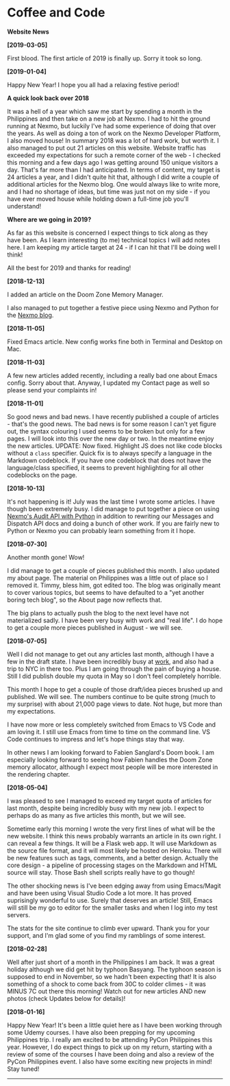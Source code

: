 # Coffee and Code

**Website News**

**[2019-03-05]**

First blood. The first article of 2019 is finally up. Sorry it took so
long.

**[2019-01-04]**

Happy New Year! I hope you all had a relaxing festive period!

**A quick look back over 2018**

It was a hell of a year which saw me start by spending a month in the
Philippines and then take on a new job at Nexmo. I had to hit the
ground running at Nexmo, but luckily I've had some experience of doing
that over the years. As well as doing a ton of work on the Nexmo
Developer Platform, I also moved house! In summary 2018 was a lot of
hard work, but worth it. I also managed to put out 21 articles on this
website. Website traffic has exceeded my expectations for such a
remote corner of the web - I checked this morning and a few days ago I
was getting around 150 unique visitors a day. That's far more than I
had anticipated. In terms of content, my target is 24 articles a year,
and I didn't quite hit that, although I did write a couple of
additional articles for the Nexmo blog. One would always like to write
more, and I had no shortage of ideas, but time was just not on my
side - if you have ever moved house while holding down a full-time job
you'll understand!

**Where are we going in 2019?**

As far as this website is concerned I expect things to tick along as
they have been. As I learn interesting (to me) technical topics I will
add notes here. I am keeping my article target at 24 - if I can hit
that I'll be doing well I think!

All the best for 2019 and thanks for reading!

**[2018-12-13]**

I added an article on the Doom Zone Memory Manager.

I also managed to put together a festive piece using Nexmo and Python
for the [Nexmo
blog](https://www.nexmo.com/blog/2018/12/03/dial-a-christmas-carol-with-nexmo-and-python-dr/).

**[2018-11-05]**

Fixed Emacs article. New config works fine both in Terminal and
Desktop on Mac.

**[2018-11-03]** 

A few new articles added recently, including a really bad one about
Emacs config. Sorry about that. Anyway, I updated my Contact page as
well so please send your complaints in!

**[2018-11-01]**

So good news and bad news. I have recently published a couple of
articles - that's the good news. The bad news is for some reason I
can't yet figure out, the syntax colouring I used seems to be broken
but only for a few pages. I will look into this over the new day or
two. In the meantime enjoy the new articles. UPDATE: Now
fixed. Highlight JS does not like code blocks without a `class`
specifier. Quick fix is to always specify a language in the Markdown
codeblock. If you have one codeblock that does not have the
language/class specified, it seems to prevent highlighting for all
other codeblocks on the page.

**[2018-10-13]**

It's not happening is it! July was the last time I wrote some
articles. I have though been extremely busy. I did manage to put
together a piece on using [Nexmo's Audit API with
Python](https://www.nexmo.com/blog/2018/10/09/get-nexmo-audit-events-with-python-dr/)
in addition to rewriting our Messages and Dispatch API docs and doing
a bunch of other work. If you are fairly new to Python or Nexmo you
can probably learn something from it I hope. 

**[2018-07-30]**

Another month gone! Wow! 

I did manage to get a couple of pieces published this month. I also
updated my about page. The material on Philippines was a little out of
place so I removed it. Timmy, bless him, got edited too. The blog was
originally meant to cover various topics, but seems to have defaulted
to a "yet another boring tech blog", so the About page now reflects
that.

The big plans to actually push the blog to the next level have not
materialized sadly. I have been very busy with work and "real life". I
do hope to get a couple more pieces published in August - we will see.

**[2018-07-05]**

Well I did not manage to get out any articles last month, although I
have a few in the draft state. I have been incredibly busy at
[work](https://developer.nexmo.com/team), and also had a trip to NYC
in there too. Plus I am going through the pain of buying a
house. Still I did publish double my quota in May so I don't feel
completely horrible.

This month I hope to get a couple of those draft/idea pieces brushed
up and published. We will see. The numbers continue to be quite strong
(much to my surprise) with about 21,000 page views to date. Not huge,
but more than my expectations.

I have now more or less completely switched from Emacs to VS Code and
am loving it. I still use Emacs from time to time on the command
line. VS Code continues to impress and let's hope things stay that
way.

In other news I am looking forward to Fabien Sanglard's Doom book. I
am especially looking forward to seeing how Fabien handles the Doom
Zone memory allocator, although I expect most people will be more
interested in the rendering chapter.

**[2018-05-04]**

I was pleased to see I managed to exceed my target quota of articles
for last month, despite being incredibly busy with my new job. I
expect to perhaps do as many as five articles this month, but we will
see.

Sometime early this morning I wrote the very first lines of what will
be the new website. I think this news probably warrants an article in
its own right. I can reveal a few things. It will be a Flask web
app. It will use Markdown as the source file format, and it will most
likely be hosted on Heroku. There will be new features such as tags,
comments, and a better design. Actually the core design - a pipeline
of processing stages on the Markdown and HTML source will stay. Those
Bash shell scripts really have to go though!

The other shocking news is I've been edging away from using
Emacs/Magit and have been using Visual Studio Code a lot more. It has
proved suprisingly wonderful to use. Surely that deserves an article!
Still, Emacs will still be my go to editor for the smaller tasks and
when I log into my test servers.

The stats for the site continue to climb ever upward. Thank you for
your support, and I'm glad some of you find my ramblings of some
interest.

**[2018-02-28]**

Well after just short of a month in the Philippines I am back. It was
a great holiday although we did get hit by typhoon Basyang. The
typhoon season is supposed to end in November, so we hadn't been
expecting that! It is also something of a shock to come back from 30C
to colder climes - it was MINUS 7C out there this morning! Watch out
for new articles AND new photos (check Updates below for details)!

**[2018-01-16]**

Happy New Year! It's been a little quiet here as I have been working
through some Udemy courses. I have also been prepping for my upcoming
Philippines trip. I really am excited to be attending PyCon
Philippines this year. However, I do expect things to pick up on my
return, starting with a review of some of the courses I have been
doing and also a review of the PyCon Philippines event. I also have
some exciting new projects in mind! Stay tuned! 

---

